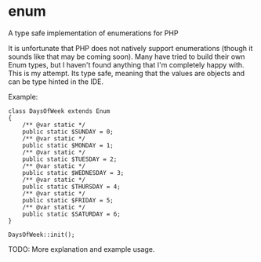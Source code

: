 # enum
A type safe implementation of enumerations for PHP

It is unfortunate that PHP does not natively support enumerations (though it sounds like that may be coming soon).  Many have tried to build their own Enum types, but I haven't found anything that I'm completely happy with.  This is my attempt.  Its type safe, meaning that the values are objects and can be type hinted in the IDE.

Example:
```
class DaysOfWeek extends Enum
{
    /** @var static */
    public static $SUNDAY = 0;
    /** @var static */
    public static $MONDAY = 1;
    /** @var static */
    public static $TUESDAY = 2;
    /** @var static */
    public static $WEDNESDAY = 3;
    /** @var static */
    public static $THURSDAY = 4;
    /** @var static */
    public static $FRIDAY = 5;
    /** @var static */
    public static $SATURDAY = 6;
}

DaysOfWeek::init();
```

TODO: More explanation and example usage.
